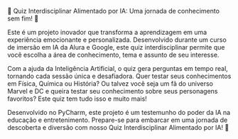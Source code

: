 🚀 Quiz Interdisciplinar Alimentado por IA: Uma jornada de conhecimento sem fim! 🚀

Este é um projeto inovador que transforma a aprendizagem em uma experiência emocionante e personalizada. Desenvolvido durante um curso de imersão em IA da Alura e Google, este quiz interdisciplinar permite que você escolha a área de conhecimento, tema e assunto de seu interesse.

Com a ajuda da Inteligência Artificial, o quiz gera perguntas em tempo real, tornando cada sessão única e desafiadora. Quer testar seus conhecimentos em Física, Química ou História? Ou talvez você seja um fã do universo Marvel e DC e queira testar seu conhecimento sobre seus personagens favoritos? Este quiz tem tudo isso e muito mais!

Desenvolvido no PyCharm, este projeto é um testemunho do poder da IA na educação e entretenimento. Prepare-se para embarcar em uma jornada de descoberta e diversão com nosso Quiz Interdisciplinar Alimentado por IA! 🌟

